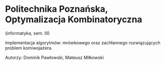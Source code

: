 # Politechnika Poznańska, Optymalizacja Kombinatoryczna
(informatyka, sem. III)

Implementacja algorytmów: mrówkowego oraz zachłannego rozwiązujących problem komiwojażera.

Autorzy: Dominik Pawłowski, Mateusz Miłkowski